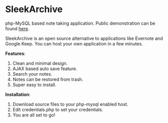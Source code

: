 SleekArchive
============

php-MySQL based note taking application. Public demonstration can be found [here](http://guesswho15.net/SleekArchive/).

SleekArchive is an open source alternative to applications like Evernote and Google Keep. You can host your own application in a few minutes.

**Features**:

1. Clean and minimal design.
2. AJAX based auto save feature.
3. Search your notes.
4. Notes can be restored from trash.
5. Super easy to install.

**Installation**:

1. Download source files to your php-mysql enabled host.
2. Edit credentials.php to set your credentials.
3. You are all set to go!
